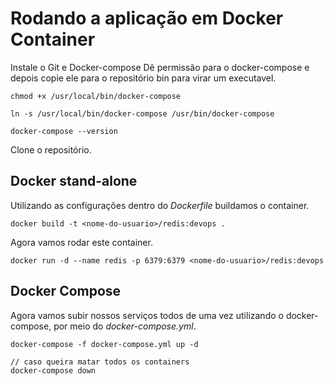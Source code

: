 # Rodando a aplicação em Docker Container

Instale o Git e Docker-compose
Dê permissão para o docker-compose e depois copie ele para o repositório bin para virar um executavel.

```shell
chmod +x /usr/local/bin/docker-compose

ln -s /usr/local/bin/docker-compose /usr/bin/docker-compose

docker-compose --version
```

Clone o repositório.

## Docker stand-alone

Utilizando as configurações dentro do *Dockerfile* buildamos o container.
```shell
docker build -t <nome-do-usuario>/redis:devops .
```

Agora vamos rodar este container.
```shell
docker run -d --name redis -p 6379:6379 <nome-do-usuario>/redis:devops 
```
## Docker Compose
Agora vamos subir nossos serviços todos de uma vez utilizando o docker-compose, por meio do *docker-compose.yml*.

```shell
docker-compose -f docker-compose.yml up -d

// caso queira matar todos os containers 
docker-compose down
```







